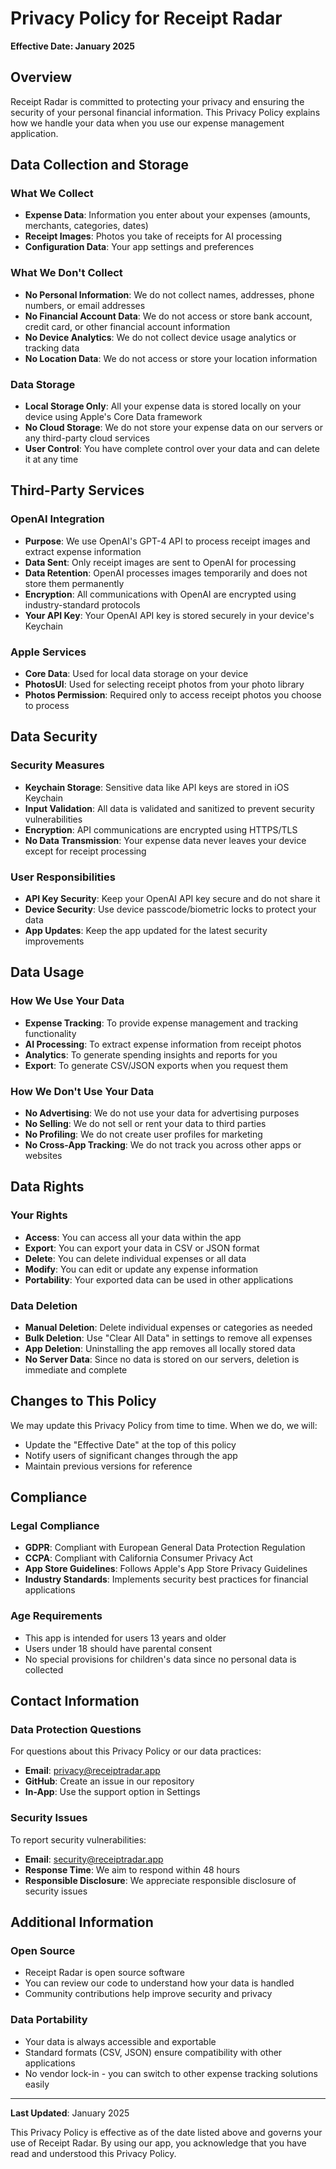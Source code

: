 # Privacy Policy for Receipt Radar

**Effective Date: January 2025**

## Overview

Receipt Radar is committed to protecting your privacy and ensuring the security of your personal financial information. This Privacy Policy explains how we handle your data when you use our expense management application.

## Data Collection and Storage

### What We Collect
- **Expense Data**: Information you enter about your expenses (amounts, merchants, categories, dates)
- **Receipt Images**: Photos you take of receipts for AI processing
- **Configuration Data**: Your app settings and preferences

### What We Don't Collect
- **No Personal Information**: We do not collect names, addresses, phone numbers, or email addresses
- **No Financial Account Data**: We do not access or store bank account, credit card, or other financial account information
- **No Device Analytics**: We do not collect device usage analytics or tracking data
- **No Location Data**: We do not access or store your location information

### Data Storage
- **Local Storage Only**: All your expense data is stored locally on your device using Apple's Core Data framework
- **No Cloud Storage**: We do not store your expense data on our servers or any third-party cloud services
- **User Control**: You have complete control over your data and can delete it at any time

## Third-Party Services

### OpenAI Integration
- **Purpose**: We use OpenAI's GPT-4 API to process receipt images and extract expense information
- **Data Sent**: Only receipt images are sent to OpenAI for processing
- **Data Retention**: OpenAI processes images temporarily and does not store them permanently
- **Encryption**: All communications with OpenAI are encrypted using industry-standard protocols
- **Your API Key**: Your OpenAI API key is stored securely in your device's Keychain

### Apple Services
- **Core Data**: Used for local data storage on your device
- **PhotosUI**: Used for selecting receipt photos from your photo library
- **Photos Permission**: Required only to access receipt photos you choose to process

## Data Security

### Security Measures
- **Keychain Storage**: Sensitive data like API keys are stored in iOS Keychain
- **Input Validation**: All data is validated and sanitized to prevent security vulnerabilities
- **Encryption**: API communications are encrypted using HTTPS/TLS
- **No Data Transmission**: Your expense data never leaves your device except for receipt processing

### User Responsibilities
- **API Key Security**: Keep your OpenAI API key secure and do not share it
- **Device Security**: Use device passcode/biometric locks to protect your data
- **App Updates**: Keep the app updated for the latest security improvements

## Data Usage

### How We Use Your Data
- **Expense Tracking**: To provide expense management and tracking functionality
- **AI Processing**: To extract expense information from receipt photos
- **Analytics**: To generate spending insights and reports for you
- **Export**: To generate CSV/JSON exports when you request them

### How We Don't Use Your Data
- **No Advertising**: We do not use your data for advertising purposes
- **No Selling**: We do not sell or rent your data to third parties
- **No Profiling**: We do not create user profiles for marketing
- **No Cross-App Tracking**: We do not track you across other apps or websites

## Data Rights

### Your Rights
- **Access**: You can access all your data within the app
- **Export**: You can export your data in CSV or JSON format
- **Delete**: You can delete individual expenses or all data
- **Modify**: You can edit or update any expense information
- **Portability**: Your exported data can be used in other applications

### Data Deletion
- **Manual Deletion**: Delete individual expenses or categories as needed
- **Bulk Deletion**: Use "Clear All Data" in settings to remove all expenses
- **App Deletion**: Uninstalling the app removes all locally stored data
- **No Server Data**: Since no data is stored on our servers, deletion is immediate and complete

## Changes to This Policy

We may update this Privacy Policy from time to time. When we do, we will:
- Update the "Effective Date" at the top of this policy
- Notify users of significant changes through the app
- Maintain previous versions for reference

## Compliance

### Legal Compliance
- **GDPR**: Compliant with European General Data Protection Regulation
- **CCPA**: Compliant with California Consumer Privacy Act
- **App Store Guidelines**: Follows Apple's App Store Privacy Guidelines
- **Industry Standards**: Implements security best practices for financial applications

### Age Requirements
- This app is intended for users 13 years and older
- Users under 18 should have parental consent
- No special provisions for children's data since no personal data is collected

## Contact Information

### Data Protection Questions
For questions about this Privacy Policy or our data practices:
- **Email**: privacy@receiptradar.app  
- **GitHub**: Create an issue in our repository
- **In-App**: Use the support option in Settings

### Security Issues
To report security vulnerabilities:
- **Email**: security@receiptradar.app
- **Response Time**: We aim to respond within 48 hours
- **Responsible Disclosure**: We appreciate responsible disclosure of security issues

## Additional Information

### Open Source
- Receipt Radar is open source software
- You can review our code to understand how your data is handled
- Community contributions help improve security and privacy

### Data Portability
- Your data is always accessible and exportable
- Standard formats (CSV, JSON) ensure compatibility with other applications
- No vendor lock-in - you can switch to other expense tracking solutions easily

---

**Last Updated**: January 2025

This Privacy Policy is effective as of the date listed above and governs your use of Receipt Radar. By using our app, you acknowledge that you have read and understood this Privacy Policy.